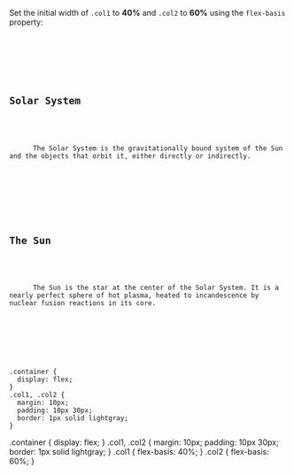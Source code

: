 Set the initial width of
`.col1` to **40%** and
`.col2` to **60%** using the
`flex-basis` property:

<codeblock language="css" type="exercise" testMode="fixedInput">
<code>
<panel language="html">
<div class="container">
  <div class="col1">
    <h2>Solar System</h2>
    <p>
      The Solar System is the gravitationally bound system of the Sun and the objects that orbit it, either directly or indirectly.
    </p>
  </div>
  <div class="col2">
    <h2>The Sun</h2>
    <p>
      The Sun is the star at the center of the Solar System. It is a nearly perfect sphere of hot plasma, heated to incandescence by nuclear fusion reactions in its core.
    </p>
  </div>
</div>
</panel>
<panel language="css">
.container {
  display: flex;
}
.col1, .col2 {
  margin: 10px;
  padding: 10px 30px;
  border: 1px solid lightgray;
}
</panel>
</code>

<solution>
.container {
  display: flex;
}
.col1, .col2 {
  margin: 10px;
  padding: 10px 30px;
  border: 1px solid lightgray;
}
.col1 {
  flex-basis: 40%;
}
.col2 {
  flex-basis: 60%;
}
</solution>
</codeblock>